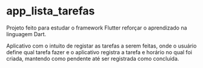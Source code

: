 # app_lista_tarefas

Projeto feito para estudar o framework Flutter reforçar o aprendizado na linguagem Dart.

Aplicativo com o intuito de registar as tarefas a serem feitas, onde o usuário define qual tarefa fazer e o aplicativo registra a tarefa e horário no qual foi criada, mantendo como pendente até ser registrada como concluida.
